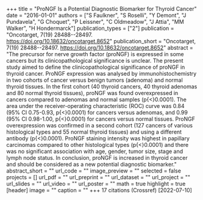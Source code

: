 +++
title = "ProNGF Is a Potential Diagnostic Biomarker for Thyroid Cancer"
date = "2016-01-01"
authors = ["S Faulkner", "S Roselli", "Y Demont", "J Pundavela", "G Choquet", "P Leissner", "C Oldmeadow", "J Attia", "MM Walker", "H Hondermarck"]
publication_types = ["2"]
publication = "Oncotarget, 7(19) 28488--28497. https://doi.org/10.18632/oncotarget.8652"
publication_short = "Oncotarget, 7(19) 28488--28497. https://doi.org/10.18632/oncotarget.8652"
abstract = "The precursor for nerve growth factor (proNGF) is expressed in some cancers but its clinicopathological significance is unclear. The present study aimed to define the clinicopathological significance of proNGF in thyroid cancer. ProNGF expression was analysed by immunohistochemistry in two cohorts of cancer versus benign tumors (adenoma) and normal thyroid tissues. In the first cohort (40 thyroid cancers, 40 thyroid adenomas and 80 normal thyroid tissues), proNGF was found overexpressed in cancers compared to adenomas and normal samples (p{$<$}0.0001). The area under the receiver-operating characteristic (ROC) curve was 0.84 (95% CI 0.75-0.93, p{$<$}0.0001) for cancers versus adenomas, and 0.99 (95% CI 0.98-1.00, p{$<$}0.0001) for cancers versus normal tissues. ProNGF overexpression was confirmed in a second cohort (127 cancers of various histological types and 55 normal thyroid tissues) and using a different antibody (p{$<$}0.0001). ProNGF staining intensity was highest in papillary carcinomas compared to other histological types (p{$<$}0.0001) and there was no significant association with age, gender, tumor size, stage and lymph node status. In conclusion, proNGF is increased in thyroid cancer and should be considered as a new potential diagnostic biomarker."
abstract_short = ""
url_code = ""
image_preview = ""
selected = false
projects = []
url_pdf = ""
url_preprint = ""
url_dataset = ""
url_project = ""
url_slides = ""
url_video = ""
url_poster = ""
math = true
highlight = true
[header]
image = ""
caption = ""
+++
17 citations (Crossref) [2022-07-10]
